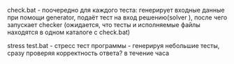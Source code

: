 check.bat - поочередно для каждого теста: генерирует входные данные при помощи generator, подаёт тест на вход решению(solver ), после чего запускает checker (ожидается, что тесты и исполняемые файлы находятся в одном каталоге с check.bat)

stress test.bat - стресс тест программы - генерируя небольшие тесты, сразу проверяя корректность ответа? в течение часа
